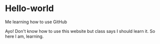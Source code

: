 # Hello-world
Me learning how to use GitHub

Ayo! Don't know how to use this website but class says I should learn it. 
So here I am, learning.
